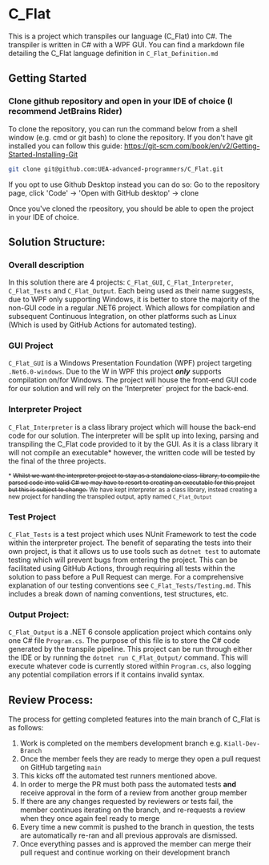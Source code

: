 # C_Flat
This is a project which transpiles our language (C_Flat) into C#. The transpiler is written in C# with a WPF GUI. 
You can find a markdown file detailing the C_Flat language definition in `C_Flat_Definition.md`

## Getting Started

### Clone github repository and open in your IDE of choice (I recommend JetBrains Rider)

To clone the repository, you can run the command below from a shell window (e.g. cmd or git bash) to clone the repository.
If you don't have git installed you can follow this guide: https://git-scm.com/book/en/v2/Getting-Started-Installing-Git

```sh
git clone git@github.com:UEA-advanced-programmers/C_Flat.git
```

If you opt to use Github Desktop instead you can do so:
Go to the repository page, click 'Code' -> 'Open with GitHub desktop' -> clone

Once you've cloned the rpeository, you should be able to open the project in your IDE of choice.

## Solution Structure:
### Overall description
In this solution there are 4 projects: `C_Flat_GUI`, `C_Flat_Interpreter`, `C_Flat_Tests` and `C_Flat_Output`. Each being used as their name suggests, due to WPF only supporting Windows, it is better to store the majority of the non-GUI code in a regular .NET6 project. Which allows for compilation and subsequent Continuous Integration, on other platforms such as Linux (Which is used by GitHub Actions for automated testing).  

### GUI Project
`C_Flat_GUI` is a Windows Presentation Foundation (WPF) project targeting `.Net6.0-windows`. Due to the W in WPF this project ***only*** supports compilation on/for Windows. The project will house the front-end GUI code for our solution and will rely on the 'Interpreter` project for the back-end.

### Interpreter Project
`C_Flat_Interpreter` is a class library project which will house the back-end code for our solution. The interpreter will be split up into lexing, parsing and transpiling the C_Flat code provided to it by the GUI. As it is a class library it will not compile an executable* however, the written code will be tested by the final of the three projects.

<sub>* ~~Whilst we want the interpreter project to stay as a standalone class-library, to compile the parsed code into valid C# we may have to resort to creating an executable for this project but this is subject to change.~~ 
We have kept interpreter as a class library, instead creating a new project for handling the transpiled output, aptly named `C_Flat_Output` </sub>

### Test Project
`C_Flat_Tests` is a test project which uses NUnit Framework to test the code within the interpreter project. 
The benefit of separating the tests into their own project, is that it allows us to use tools such as `dotnet test` to automate testing which will prevent bugs from entering the project. 
This can be facilitated using GitHub Actions, through requiring all tests within the solution to pass before a Pull Request can merge.
For a comprehensive explanation of our testing conventions see `C_Flat_Tests/Testing.md`.
This includes a break down of naming conventions, test structures, etc.

### Output Project:
`C_Flat_Output` is a .NET 6 console application project which contains only one C# file `Program.cs`. 
The purpose of this file is to store the C# code generated by the transpile pipeline. This project can be run through either the IDE or by running the `dotnet run C_Flat_Output/` command.
This will execute whatever code is currently stored within `Program.cs`, also logging any potential compilation errors if it contains invalid syntax.

## Review Process:
The process for getting completed features into the main branch of C_Flat is as follows:

1. Work is completed on the members development branch e.g. `Kiall-Dev-Branch`
2. Once the member feels they are ready to merge they open a pull request on GitHub targeting `main`
3. This kicks off the automated test runners mentioned above.
4. In order to merge the PR must both pass the automated tests **and** receive approval in the form of a review from another group member
5. If there are any changes requested by reviewers or tests fail, the member continues iterating on the branch, and re-requests a review when they once again feel ready to merge
6. Every time a new commit is pushed to the branch in question, the tests are automatically re-ran and all previous approvals are dismissed.
7. Once everything passes and is approved the member can merge their pull request and continue working on their development branch

